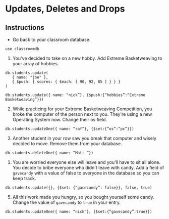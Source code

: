 # Updates, Deletes and Drops

## Instructions

* Go back to your classroom database.

```
use classroomdb
```

1. You've decided to take on a new hobby. Add Extreme Basketweaving to your array of hobbies.

```
db.students.update(
   { name: "joe" },
   { $push: { scores: { $each: [ 90, 92, 85 ] } } }
)

db.students.update({ name: “nick”}, {$push:{“hobbies”:“Extreme Basketweaving”}})
```

2. While practicing for your Extreme Basketweaving Competition, you broke the computer of the person next to you. They're using a new Operating System now. Change their os field.

```
db.students.updateOne({ name: “raf”}, {$set:{“os”:“pc”}})
```

3. Another student in your row saw you break that computer and wisely decided to move. Remove them from your database.

```
db.students.deleteOne({ name: “Matt ”})
```

1. You are worried everyone else will leave and you'll have to sit all alone. You decide to bribe everyone who didn't leave with candy. Add a field of `gavecandy` with a value of false to everyone in the database so you can keep track.

```
db.students.update({}, {$set: {“gacecandy”: false}}, false, true)
```

5. All this work made you hungry, so you bought yourself some candy. Change the value of `gavecandy` to `true` in your entry.

```
db.students.updateOne({ name: “nick”}, {$set:{“gavecandy”:true}})
```

